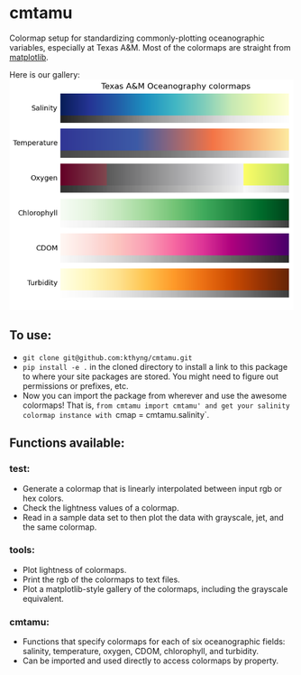 cmtamu
======

Colormap setup for standardizing commonly-plotting oceanographic variables, especially at Texas A&M. Most of the colormaps are straight from [matplotlib](http://matplotlib.org/).

Here is our gallery: [<img src="figures/gallery.png" class="picFloat">](figures/gallery.png)

## To use:

* `git clone git@github.com:kthyng/cmtamu.git`
* `pip install -e .` in the cloned directory to install a link to this package to where your site packages are stored. You might need to figure out permissions or prefixes, etc.
* Now you can import the package from wherever and use the awesome colormaps! That is, `from cmtamu import cmtamu' and get your salinity colormap instance with `cmap = cmtamu.salinity`. 

## Functions available:

### test:
* Generate a colormap that is linearly interpolated between input rgb or hex colors.
* Check the lightness values of a colormap.
* Read in a sample data set to then plot the data with grayscale, jet, and the same colormap.

### tools:
* Plot lightness of colormaps.
* Print the rgb of the colormaps to text files.
* Plot a matplotlib-style gallery of the colormaps, including the grayscale equivalent.

### cmtamu:
* Functions that specify colormaps for each of six oceanographic fields: salinity, temperature, oxygen, CDOM, chlorophyll, and turbidity.
* Can be imported and used directly to access colormaps by property.

